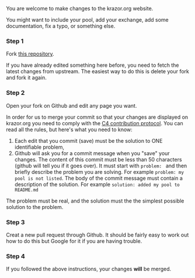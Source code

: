 You are welcome to make changes to the krazor.org website. 

You might want to include your pool, add your exchange, add some documentation, fix a typo, or something else.

### Step 1
Fork [this repository](https://github.com/Blockrazor/krazor.org).

If you have already edited something here before, you need to fetch the latest changes from upstream. The easiest way to do this is delete your fork and fork it again.

### Step 2
Open your fork on Github and edit any page you want. 

In order for us to merge your commit so that your changes are displayed on krazor.org you need to comply with the [C4 contribution protocol](CONTRIBUTING.md). You can read all the rules, but here's what you need to know:
1. Each edit that you commit (save) must be the solution to ONE identifiable problem,
2. Github will ask you for a commit message when you "save" your changes. The content of this commit must be less than 50 characters (github will tell you if it goes over). It must start with `problem: ` and then briefly describe the problem you are solving. For example `problem: my pool is not listed`. The body of the commit message must contain a description of the solution. For example `solution: added my pool to README.md`

The problem must be real, and the solution must the the simplest possible solution to the problem.

### Step 3
Creat a new pull request through Github. It should be fairly easy to work out how to do this but Google for it if you are having trouble.

### Step 4
If you followed the above instructions, your changes **will** be merged.
